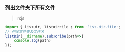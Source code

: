 ### 列出文件夹下所有文件
> rxjs

```ts
import { listDir, listDirFile } from 'list-dir-file';
// 列出文件夹及文件名
listDir(__dirname).subscribe(path=>{
    console.log(path)
});
```
